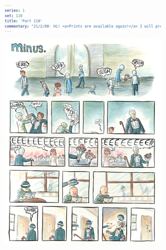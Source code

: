 ```yaml
---
series: 1
set: 110
title: 'Part 110'
commentary: "21/2/08- Hi! <a>Prints are available again!</a> I will probably be taking orders until some time in the middle of March. In other news... there is no other news! See you next fight."
---
```


![](../../../../assets/minus/part-110/minus110.jpg)